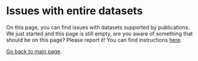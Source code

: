 # Issues with entire datasets 

On this page, you can find issues with datasets supported by publications.
We just started and this page is still empty, are you aware of something that should be on this page?
Please report it!
You can find instructions [here](https://github.com/huggingface/that_is_good_data#reporting-issues-with-individual-examples-in-evaluation-datasets).


[Go back to main page](https://github.com/huggingface/that_is_good_data).
